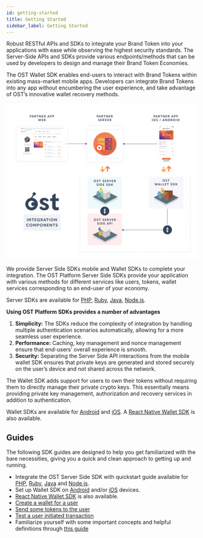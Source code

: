 ```yaml
---
id: getting-started
title: Getting Started
sidebar_label: Getting Started
---
```


Robust RESTful APIs and SDKs to integrate your Brand Token into your applications with ease while observing the highest security standards. The Server-Side APIs and SDKs provide various endpoints/methods that can be used by developers to design and manage their Brand Token Economies.

The OST Wallet SDK enables end-users to interact with Brand Tokens within existing mass-market mobile apps. Developers can integrate Brand Tokens into any app without encumbering the user experience, and take advantage of OST’s innovative wallet recovery methods.

![platform-overview](/platform/docs/assets/Platform-Integrations.jpg)

We provide Server Side SDKs mobile and Wallet SDKs to complete your integration. The OST Platform Server Side SDKs provide your application with various methods for different services like users, tokens, wallet services corresponding to an end-user of your economy. 

Server SDKs are available for  [PHP](/platform/docs/sdk/server-side-sdks/php/), [Ruby](/platform/docs/sdk/server-side-sdks/ruby/), [Java](/platform/docs/sdk/server-side-sdks/java/), [Node.js](/platform/docs/sdk/server-side-sdks/nodejs/).

**Using OST Platform SDKs provides a number of advantages**
1. **Simplicity:** The SDKs reduce the complexity of integration by handling multiple authentication scenarios automatically, allowing for a more seamless user experience.
2. **Performance:** Caching, key management and nonce management ensure that end-users’ overall experience is smooth.
3. **Security:** Separating the Server Side API interactions from the mobile wallet SDK ensures that private keys are generated and stored securely on the user’s device and not shared across the network.

The Wallet SDK adds support for users to own their tokens without requiring them to directly manage their private crypto keys. This essentially means providing private key management, authorization and recovery services in addition to authentication.
	
Wallet SDKs are available for [Android](https://github.com/ostdotcom/ost-client-android-sdk) and [iOS](https://github.com/ostdotcom/ost-client-ios-sdk). A [React Native Wallet SDK](/platform/docs/sdk/mobile-wallet-sdks/react-native/) is also available.

## Guides
The following SDK guides are designed to help you get familiarized with the bare necessities, giving you a quick and clean approach to getting up and running.

* Integrate the OST Server Side SDK with quickstart guide available for [PHP](/platform/docs/sdk/server-side-sdks/php/), [Ruby](/platform/docs/sdk/server-side-sdks/ruby/), [Java](/platform/docs/sdk/server-side-sdks/java/) and [Node.js](/platform/docs/sdk/server-side-sdks/nodejs/).
* Set up Wallet SDK on [Android](/platform/docs/sdk/mobile-wallet-sdks/android/) and/or [iOS](/platform/docs/sdk/mobile-wallet-sdks/ios/) devices.
* [React Native Wallet SDK](/platform/docs/sdk/mobile-wallet-sdks/react-native/) is also available.
* [Create a wallet for a user](/platform/docs/1-create/) 
* [Send some tokens to the user](/platform/docs/guides/execute-transactions/#executing-company-to-user-transactions)
* [Test a user initiated transaction](/platform/docs/guides/execute-transactions/#executing-user-intiated-transactions-in-web)
* Familiarize yourself with some important concepts and helpful definitions through [this guide](/platform/docs/definitions/)
